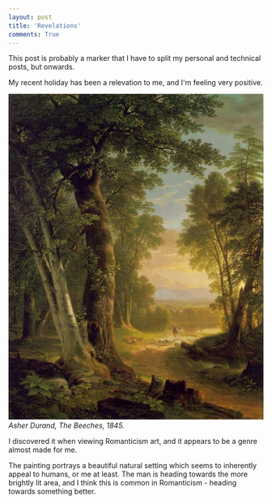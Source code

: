 ```yaml
---
layout: post
title: 'Revelations'
comments: True
---
```


This post is probably a marker that I have to split my personal and technical posts, but onwards.

My recent holiday has been a relevation to me, and I'm feeling very positive. 



![sam](/assets/7121210zoomed.jpeg)
*Asher Durand, The Beeches, 1845.*

I discovered it when viewing Romanticism art, and it appears to be a genre almost made for me. 

The painting portrays a beautiful natural setting which seems to inherently appeal to humans, or me at least. The man is heading towards the more brightly lit area, and I think this is common in Romanticism - heading towards something better.